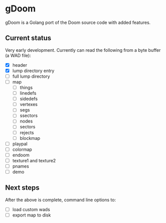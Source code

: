 # gDoom

gDoom is a Golang port of the Doom source code with added features.

## Current status

Very early development. Currently can read the following from a byte buffer (a WAD file):

- [x] header
- [x] lump directory entry
- [ ] full lump directory
- [ ] map
    - [ ] things
    - [ ] linedefs
    - [ ] sidedefs
    - [ ] vertexes
    - [ ] segs
    - [ ] ssectors
    - [ ] nodes
    - [ ] sectors
    - [ ] rejects
    - [ ] blockmap
- [ ] playpal
- [ ] colormap
- [ ] endoom
- [ ] texture1 and texture2
- [ ] pnames
- [ ] demo

## Next steps

After the above is complete, command line options to:

- [ ] load custom wads
- [ ] export map to disk